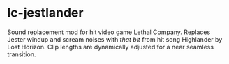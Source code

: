 # lc-jestlander
Sound replacement mod for hit video game Lethal Company. Replaces Jester windup and scream noises with *that bit* from hit song Highlander by Lost Horizon. Clip lengths are dynamically adjusted for a near seamless transition.
